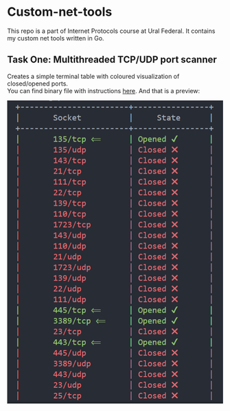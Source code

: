 # Custom-net-tools
This repo is a part of Internet Protocols course at Ural Federal.
It contains my custom net tools written in Go. 

## Task One: Multithreaded TCP/UDP port scanner
Creates a simple terminal table with coloured visualization of closed/opened ports. <br> You can find binary file with instructions [here](/gonmap).
And that is a preview: 

![Preview](/gonmap/utils/preview.png)
